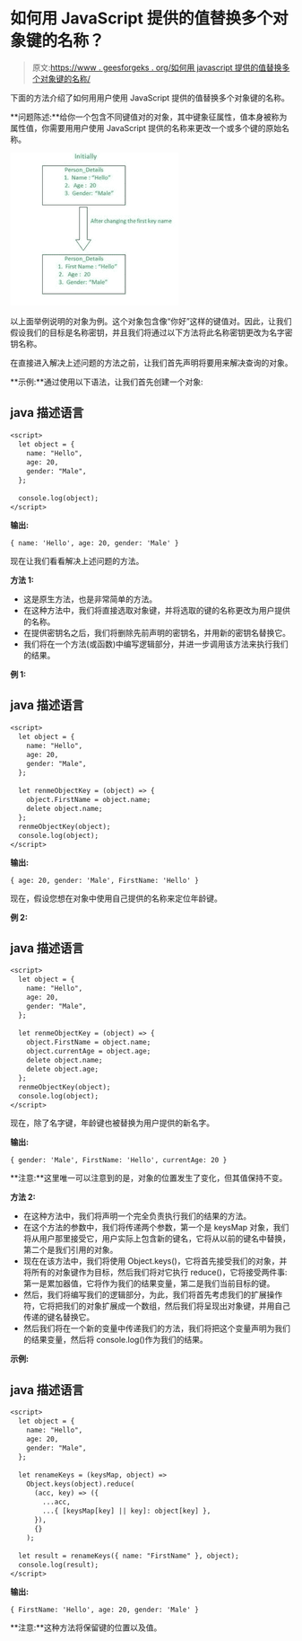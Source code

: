 # 如何用 JavaScript 提供的值替换多个对象键的名称？

> 原文:[https://www . geesforgeks . org/如何用 javascript 提供的值替换多个对象键的名称/](https://www.geeksforgeeks.org/how-to-replace-the-names-of-multiple-object-keys-with-the-values-provided-using-javascript/)

下面的方法介绍了如何用用户使用 JavaScript 提供的值替换多个对象键的名称。

**问题陈述:**给你一个包含不同键值对的对象，其中键象征属性，值本身被称为属性值，你需要用用户使用 JavaScript 提供的名称来更改一个或多个键的原始名称。

![](img/3eefc8700bc94eb1d3f7144c6611e724.png)

以上面举例说明的对象为例。这个对象包含像“你好”这样的键值对。因此，让我们假设我们的目标是名称密钥，并且我们将通过以下方法将此名称密钥更改为名字密钥名称。

在直接进入解决上述问题的方法之前，让我们首先声明将要用来解决查询的对象。

**示例:**通过使用以下语法，让我们首先创建一个对象:

## java 描述语言

```
<script>
  let object = {
    name: "Hello",
    age: 20,
    gender: "Male",
  };

  console.log(object);
</script>
```

**输出:**

```
{ name: 'Hello', age: 20, gender: 'Male' }
```

现在让我们看看解决上述问题的方法。

**方法 1:**

*   这是原生方法，也是非常简单的方法。
*   在这种方法中，我们将直接选取对象键，并将选取的键的名称更改为用户提供的名称。
*   在提供密钥名之后，我们将删除先前声明的密钥名，并用新的密钥名替换它。
*   我们将在一个方法(或函数)中编写逻辑部分，并进一步调用该方法来执行我们的结果。

**例 1:**

## java 描述语言

```
<script>
  let object = {
    name: "Hello",
    age: 20,
    gender: "Male",
  };

  let renmeObjectKey = (object) => {
    object.FirstName = object.name;
    delete object.name;
  };
  renmeObjectKey(object);
  console.log(object);
</script>
```

**输出:**

```
{ age: 20, gender: 'Male', FirstName: 'Hello' }
```

现在，假设您想在对象中使用自己提供的名称来定位年龄键。

**例 2:**

## java 描述语言

```
<script>
  let object = {
    name: "Hello",
    age: 20,
    gender: "Male",
  };

  let renmeObjectKey = (object) => {
    object.FirstName = object.name;
    object.currentAge = object.age;
    delete object.name;
    delete object.age;
  };
  renmeObjectKey(object);
  console.log(object);
</script>
```

现在，除了名字键，年龄键也被替换为用户提供的新名字。

**输出:**

```
{ gender: 'Male', FirstName: 'Hello', currentAge: 20 }
```

**注意:**这里唯一可以注意到的是，对象的位置发生了变化，但其值保持不变。

**方法 2:**

*   在这种方法中，我们将声明一个完全负责执行我们的结果的方法。
*   在这个方法的参数中，我们将传递两个参数，第一个是 keysMap 对象，我们将从用户那里接受它，用户实际上包含新的键名，它将从以前的键名中替换，第二个是我们引用的对象。
*   现在在该方法中，我们将使用 Object.keys()，它将首先接受我们的对象，并将所有的对象键作为目标，然后我们将对它执行 reduce()，它将接受两件事:第一是累加器值，它将作为我们的结果变量，第二是我们当前目标的键。
*   然后，我们将编写我们的逻辑部分，为此，我们将首先考虑我们的扩展操作符，它将把我们的对象扩展成一个数组，然后我们将呈现出对象键，并用自己传递的键名替换它。
*   然后我们将在一个新的变量中传递我们的方法，我们将把这个变量声明为我们的结果变量，然后将 console.log()作为我们的结果。

**示例:**

## java 描述语言

```
<script>
  let object = {
    name: "Hello",
    age: 20,
    gender: "Male",
  };

  let renameKeys = (keysMap, object) =>
    Object.keys(object).reduce(
      (acc, key) => ({
        ...acc,
        ...{ [keysMap[key] || key]: object[key] },
      }),
      {}
    );

  let result = renameKeys({ name: "FirstName" }, object);
  console.log(result);
</script>
```

**输出:**

```
{ FirstName: 'Hello', age: 20, gender: 'Male' }
```

**注意:**这种方法将保留键的位置以及值。